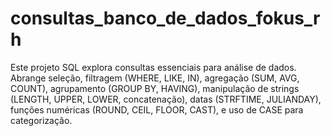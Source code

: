 # consultas_banco_de_dados_fokus_rh
Este projeto SQL explora consultas essenciais para análise de dados. Abrange seleção, filtragem (WHERE, LIKE, IN), agregação (SUM, AVG, COUNT), agrupamento (GROUP BY, HAVING), manipulação de strings (LENGTH, UPPER, LOWER, concatenação), datas (STRFTIME, JULIANDAY), funções numéricas (ROUND, CEIL, FLOOR, CAST), e uso de CASE para categorização. 
